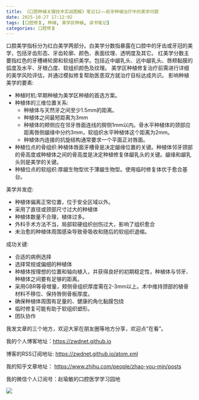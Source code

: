 ```yaml
---
title: 《口腔种植关键技术实战图解》笔记12——前牙种植治疗中的美学问题
date: 2025-10-27 17:12:02
tags: [口腔修复, 种植, 美学区种植, 读书笔记]
categories: 口腔修复
---
```

口腔美学指标分为红白美学两部分。白美学分数指暴露在口腔中的牙齿或牙冠的美学，包括牙齿形态、牙齿轮廓、颜色、表面纹理、透明度及其它。
红美学分数主要指红色的牙槽嵴轮廓和软组织美学。包括近中龈乳头、远中龈乳头、唇颊黏膜的弧度及水平、牙根凸度、软组织颜色及纹理。
美学区种植修复治疗前需进行详细的美学风险评估，并通过模拟修复帮助医患双方就治疗目标达成共识。
影响种植美学的要素:
- 种植时机:早期种植为美学区种植的首选方案。
- 种植体的三维位置关系:
    - 种植体与天然牙之间至少1.5mm的距离。
    - 种植体之间最短距离为3mm
    - 种植体的颊侧应在邻牙唇面连线的腭侧1mm以内。骨水平种植体的颈部应距离唇侧龈缘中分约3mm，软组织水平种植体这个距离为2mm。
    - 种植体内连接的抗旋结构通常要求一个平面正对唇面。
- 种植位点的骨组织:种植体唇面牙槽骨是决定龈缘位置的关键。种植体邻牙颈部的骨高度或种植体之间的骨高度是决定种植修复体龈乳头的关键。龈缘和龈乳头则是美学的关键。
- 种植位点的软组织:厚龈生物型优于薄龈生物型。使用临时修复体优于愈合基台。

美学并发症:
- 种植体偏离正常位置，位于安全区域以外。
- 采用了直径或颈部尺寸过大的种植体
- 种植体数量不合理，植体过多。
- 外科手术方法不当，局部软硬组织创伤过大，影响了组织愈合
- 未治愈的种植体周围感染导致骨吸收和随后的软组织退缩。

成功关键:
- 合适的病例选择
- 选择常规或偏细的种植体
- 种植体按理想的位置和轴向植入，并获得良好的初期稳定性，种植体与邻牙、种植体之间要有足够的距离。
- 采用GBR等骨增量，颊侧骨组织厚度需在2-3mm以上。术中维持颈部的植骨材料不移位、保持唇侧骨板厚度。
- 确保种植体周围有足量的、健康的角化黏膜包绕
- 临时修复可能有助于软组织塑形。
- 团队协作





我发文章的三个地方，欢迎大家在朋友圈等地方分享，欢迎点“在看”。

我的个人博客地址：https://zwdnet.github.io

博客的RSS订阅地址: https://zwdnet.github.io/atom.xml

我的知乎文章地址： https://www.zhihu.com/people/zhao-you-min/posts

我的微信个人订阅号：赵瑜敏的口腔医学学习园地

![](https://zymblog-1258069789.cos.ap-chengdu.myqcloud.com/other/wx.jpg)
